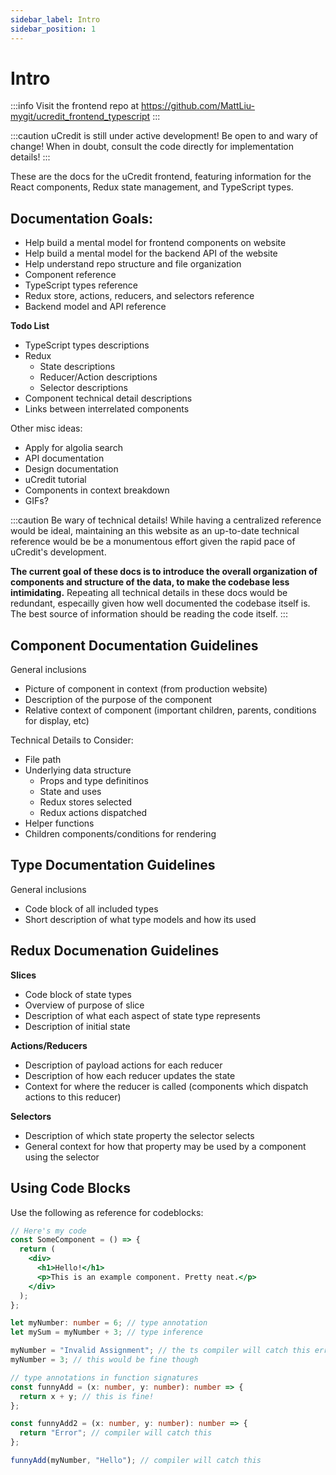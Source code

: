 ```yaml
---
sidebar_label: Intro
sidebar_position: 1
---
```


# Intro

:::info
Visit the frontend repo at https://github.com/MattLiu-mygit/ucredit_frontend_typescript
:::

:::caution
uCredit is still under active development! Be open to and wary of change!
When in doubt, consult the code directly for implementation details!
:::

These are the docs for the uCredit frontend, featuring information for the React components,
Redux state management, and TypeScript types.

## **Documentation Goals**:

- Help build a mental model for frontend components on website
- Help build a mental model for the backend API of the website
- Help understand repo structure and file organization
- Component reference
- TypeScript types reference
- Redux store, actions, reducers, and selectors reference
- Backend model and API reference

**Todo List**

- TypeScript types descriptions
- Redux
  - State descriptions
  - Reducer/Action descriptions
  - Selector descriptions
- Component technical detail descriptions
- Links between interrelated components

Other misc ideas:

- Apply for algolia search
- API documentation
- Design documentation
- uCredit tutorial
- Components in context breakdown
- GIFs?

:::caution
Be wary of technical details! While having a centralized reference would be ideal,
maintaining an this website as an up-to-date technical reference would be be a monumentous effort
given the rapid pace of uCredit's development.

**The current goal of these docs is to introduce the overall organization of components and
structure of the data, to make the codebase less intimidating.**
Repeating all technical details in these docs would be redundant, especailly given how well
documented the codebase itself is. The best source of information should be reading the code itself.
:::

## Component Documentation Guidelines

General inclusions

- Picture of component in context (from production website)
- Description of the purpose of the component
- Relative context of component (important children, parents, conditions for display, etc)

Technical Details to Consider:

- File path
- Underlying data structure
  - Props and type definitinos
  - State and uses
  - Redux stores selected
  - Redux actions dispatched
- Helper functions
- Children components/conditions for rendering

## Type Documentation Guidelines

General inclusions

- Code block of all included types
- Short description of what type models and how its used

## Redux Documenation Guidelines

**Slices**

- Code block of state types
- Overview of purpose of slice
- Description of what each aspect of state type represents
- Description of initial state

**Actions/Reducers**

- Description of payload actions for each reducer
- Description of how each reducer updates the state
- Context for where the reducer is called (components which dispatch actions to this reducer)

**Selectors**

- Description of which state property the selector selects
- General context for how that property may be used by a component using the selector

## Using Code Blocks

Use the following as reference for codeblocks:

```jsx title="path/to/some/file.tsx"
// Here's my code
const SomeComponent = () => {
  return (
    <div>
      <h1>Hello!</h1>
      <p>This is an example component. Pretty neat.</p>
    </div>
  );
};
```

```typescript
let myNumber: number = 6; // type annotation
let mySum = myNumber + 3; // type inference

myNumber = "Invalid Assignment"; // the ts compiler will catch this error!
myNumber = 3; // this would be fine though

// type annotations in function signatures
const funnyAdd = (x: number, y: number): number => {
  return x + y; // this is fine!
};

const funnyAdd2 = (x: number, y: number): number => {
  return "Error"; // compiler will catch this
};

funnyAdd(myNumber, "Hello"); // compiler will catch this
```
